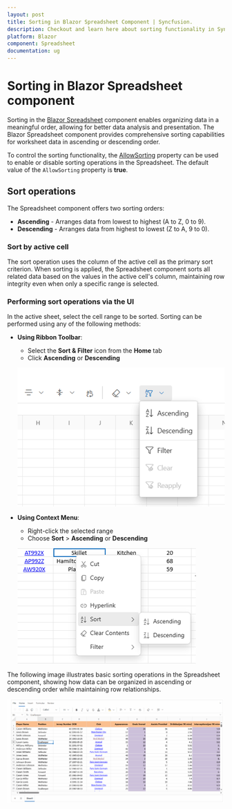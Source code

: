 ```yaml
---
layout: post
title: Sorting in Blazor Spreadsheet Component | Syncfusion.
description: Checkout and learn here about sorting functionality in Syncfusion Blazor Spreadsheet component and much more.
platform: Blazor
component: Spreadsheet
documentation: ug
---
```


# Sorting in Blazor Spreadsheet component

Sorting in the [Blazor Spreadsheet](https://www.syncfusion.com/blazor-components/blazor-spreadsheet) component enables organizing data in a meaningful order, allowing for better data analysis and presentation. The Blazor Spreadsheet component provides comprehensive sorting capabilities for worksheet data in ascending or descending order.

To control the sorting functionality, the [AllowSorting](https://help.syncfusion.com/cr/blazor/Syncfusion.Blazor.Spreadsheet.SfSpreadsheet.html#Syncfusion_Blazor_Spreadsheet_SfSpreadsheet_AllowSorting) property can be used to enable or disable sorting operations in the Spreadsheet. The default value of the `AllowSorting` property is **true**.

## Sort operations

The Spreadsheet component offers two sorting orders:

* **Ascending** - Arranges data from lowest to highest (A to Z, 0 to 9).
* **Descending** - Arranges data from highest to lowest (Z to A, 9 to 0).

### Sort by active cell

The sort operation uses the column of the active cell as the primary sort criterion. When sorting is applied, the Spreadsheet component sorts all related data based on the values in the active cell's column, maintaining row integrity even when only a specific range is selected.

### Performing sort operations via the UI

In the active sheet, select the cell range to be sorted. Sorting can be performed using any of the following methods:

* **Using Ribbon Toolbar**:
   * Select the **Sort & Filter** icon from the **Home** tab
   * Click **Ascending** or **Descending**

   ![Sort options via the Ribbon toolbar](./images/ribbon-sort.png)

* **Using Context Menu**:
   * Right-click the selected range
   * Choose **Sort** > **Ascending** or **Descending**

   ![Sort options via the context menu](./images/contextmenu-sort.png)

The following image illustrates basic sorting operations in the Spreadsheet component, showing how data can be organized in ascending or descending order while maintaining row relationships.

![Sorting demonstration in Blazor Spreadsheet](./images/sorting.gif)